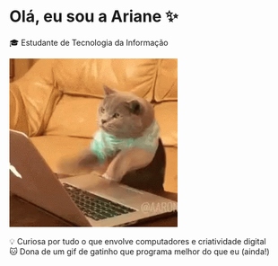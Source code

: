 # Olá, eu sou a Ariane ✨
 🎓 Estudante de Tecnologia da Informação 

![alt text](/imagem/84e36470c3e534a5e71c208cd872d177.gif)

 💡 Curiosa por tudo o que envolve computadores e criatividade digital  
🐱 Dona de um gif de gatinho que programa melhor do que eu (ainda!)

